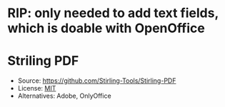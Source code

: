 # RIP: only needed to add text fields, which is doable with OpenOffice
# Striling PDF
- Source: https://github.com/Stirling-Tools/Stirling-PDF
- License: [MIT](https://opensource.org/licenses/MIT)
- Alternatives: Adobe, OnlyOffice
